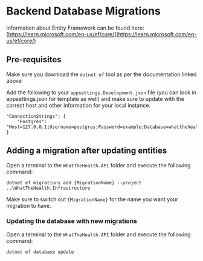 # Backend Database Migrations

Information about Entity Framework can be found here: [https://learn.microsoft.com/en-us/ef/core/](https://learn.microsoft.com/en-us/ef/core/)

## Pre-requisites
Make sure you download the `dotnet ef` tool as per the documentation linked above

Add the following to your `appsettings.Development.json` file (you can look in appsettings.json for template as well) and make sure to update with the correct host and other information for your local instance.

```
"ConnectionStrings": {
    "Postgres": "Host=127.0.0.1;Username=postgres;Password=example;Database=whatthehealth;sslmode=disable"
}
```

## Adding a migration after updating entities

Open a terminal to the `WhatTheHealth.API` folder and execute the following command:

`dotnet ef migrations add {MigrationName} --project ..\WhatTheHealth.Infrastructure`

Make sure to switch out `{MigrationName}` for the name you want your migration to have.

### Updating the database with new migrations

Open a terminal to the `WhatTheHealth.API` folder and execute the following command:

`dotnet ef database update`